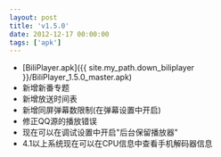 ```yaml
---
layout: post
title: 'v1.5.0'
date: 2012-12-17 00:00:00
tags: ['apk']
---
```

- [BiliPlayer.apk]({{ site.my_path.down_biliplayer }}/BiliPlayer_1.5.0_master.apk)
- 新增新番专题
- 新增放送时间表
- 新增同屏弹幕数限制(在弹幕设置中开启)
- 修正QQ源的播放错误
- 现在可以在调试设置中开启"后台保留播放器"
- 4.1以上系统现在可以在CPU信息中查看手机解码器信息

